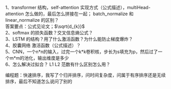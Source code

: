 1、transformer 结构，self-attention 实现方式（公式描述），multiHead-attention 怎么做的，最后怎么拼接在一起；
   batch_normalize 和 linear_normalize 的区别？  
   答案要点：公式见论文；$\sqrt{d_{k}}$  
2、softmax 的损失函数？交叉信息熵公式？  
3、LSTM 的结构？用了什么激活函数？为什么能防止梯度爆炸？  
4、胶囊网络 激活函数（公式描述）？  
5、CNN，一个n\*n的输入，过完一个k\*k卷积核，步长为s填充为p，然后过了一个m\*m的池化，输出维度是多少  
6、怎么解决过拟合？ L1 L2 范数有什么区别怎么用？

编程题：快速排序，我写了个归并排序，问时间复杂度，问属于有序排序还是无续排序，最后不知道怎么说问了别的